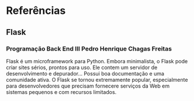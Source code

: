 # Referências

## Flask
### Programação Back End III Pedro Henrique Chagas Freitas
Flask é um microframework para Python. Embora minimalista, o Flask pode criar sites sérios, prontos para uso. Ele contem um servidor de desenvolvimento e depurador...
Possui boa documentação e uma comunidade ativa.
O Flask se tornou extremamente popular, especialmente para desenvolvedores que precisam fornecere serviços da Web em sistemas pequenos e com recursos limitados.